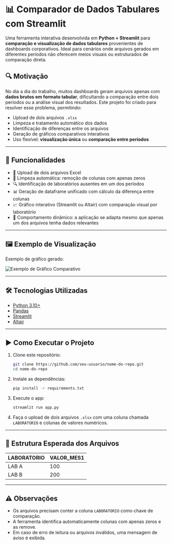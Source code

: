 
# 📊 Comparador de Dados Tabulares com Streamlit

Uma ferramenta interativa desenvolvida em **Python + Streamlit** para **comparação e visualização de dados tabulares** provenientes de dashboards corporativos. Ideal para cenários onde arquivos gerados em diferentes períodos não oferecem meios visuais ou estruturados de comparação direta.

## 🔍 Motivação

No dia a dia do trabalho, muitos dashboards geram arquivos apenas com **dados brutos em formato tabular**, dificultando a comparação entre dois períodos ou a análise visual dos resultados. Este projeto foi criado para resolver esse problema, permitindo:

* Upload de dois arquivos `.xlsx`
* Limpeza e tratamento automático dos dados
* Identificação de diferenças entre os arquivos
* Geração de gráficos comparativos interativos
* Uso flexível: **visualização única** ou **comparação entre períodos**

---

## 🚀 Funcionalidades

* 📁 Upload de dois arquivos Excel
* 🧹 Limpeza automática: remoção de colunas com apenas zeros
* 🔍 Identificação de laboratórios ausentes em um dos períodos
* 📊 Geração de dataframe unificado com cálculo da diferença entre colunas
* 📈 Gráfico interativo (Streamlit ou Altair) com comparação visual por laboratório
* 🔄 Comportamento dinâmico: a aplicação se adapta mesmo que apenas um dos arquivos tenha dados relevantes

---

## 🖼️ Exemplo de Visualização

Exemplo de gráfico gerado:

![Exemplo de Gráfico Comparativo](https://via.placeholder.com/800x400?text=Grafico+de+Comparacao)

---

## 🛠️ Tecnologias Utilizadas

* [Python 3.10+](https://www.python.org/)
* [Pandas](https://pandas.pydata.org/)
* [Streamlit](https://streamlit.io/)
* [Altair](https://altair-viz.github.io/)

---

## ▶️ Como Executar o Projeto

1. Clone este repositório:

   ```bash
   git clone https://github.com/seu-usuario/nome-do-repo.git
   cd nome-do-repo
   ```

2. Instale as dependências:

   ```bash
   pip install -r requirements.txt
   ```

3. Execute o app:

   ```bash
   streamlit run app.py
   ```

4. Faça o upload de dois arquivos `.xlsx` com uma coluna chamada `LABORATORIO` e colunas de valores numéricos.

---

## 📂 Estrutura Esperada dos Arquivos

| LABORATORIO | VALOR\_MES1 |
| ----------- | ----------- |
| LAB A       | 100         |
| LAB B       | 200         |

---

## ⚠️ Observações

* Os arquivos precisam conter a coluna `LABORATORIO` como chave de comparação.
* A ferramenta identifica automaticamente colunas com apenas zeros e as remove.
* Em caso de erro de leitura ou arquivos inválidos, uma mensagem de aviso é exibida.

